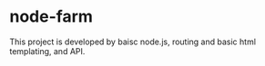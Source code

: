 # node-farm

This project is developed by baisc node.js, routing and basic html templating, and API.
